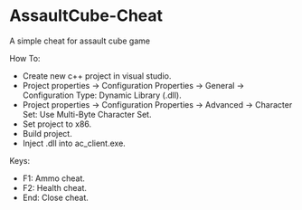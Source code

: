 # AssaultCube-Cheat
A simple cheat for assault cube game

How To:
* Create new c++ project in visual studio.
* Project properties -> Configuration Properties -> General -> Configuration Type: Dynamic Library (.dll).
* Project properties -> Configuration Properties -> Advanced -> Character Set: Use Multi-Byte Character Set.
* Set project to x86.
* Build project.
* Inject .dll into ac_client.exe.

Keys:
* F1: Ammo cheat.
* F2: Health cheat.
* End: Close cheat.
